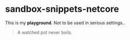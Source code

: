 # sandbox-snippets-netcore

This is my **playground**. Not to be used in serious settings..

> A watched pot never boils.